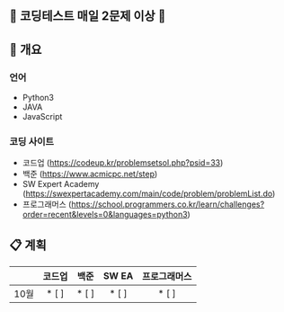 ## 📌 코딩테스트 매일 2문제 이상 📌

## 📝 개요

### 언어
- Python3
- JAVA
- JavaScript

### 코딩 사이트
- 코드업 (https://codeup.kr/problemsetsol.php?psid=33)
- 백준   (https://www.acmicpc.net/step)
- SW Expert Academy (https://swexpertacademy.com/main/code/problem/problemList.do)
- 프로그래머스 (https://school.programmers.co.kr/learn/challenges?order=recent&levels=0&languages=python3)

## 📋 계획

|    |코드업|백준  |SW EA|프로그래머스
|----|:----:|:----:|:----:|:----:
|10월|* [ ] |* [ ] |* [ ] | * [ ]


